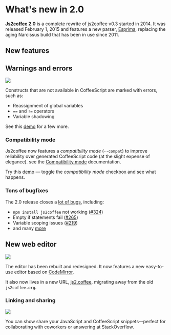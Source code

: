 # What's new in 2.0

**[Js2coffee] 2.0** is a complete rewrite of js2coffee v0.3 started in 2014. It was
released February 1, 2015 and features a new parser, [Esprima], replacing the
aging Narcissus build that has been in use since 2011.

## New features

## Warnings and errors

![](http://js2.coffee/assets/screenshots/warnings.png)

Constructs that are not available in CoffeeScript are marked with errors, such as:

 * Reassignment of global variables
 * `==` and `!=` operators
 * Variable shadowing

See this
[demo](http://js2.coffee/#try:alert%28function%20namedExpr%28%29{}%29%3B%0A%0Afunction%20fn%28%29%20{%0A%20%20if%20%28a%20%3D%3D%20b%29%20{%0A%20%20%20%20a%20%3D%20false%3B%0A%20%20}%0A})
for a few more.

### Compatibility mode

Js2coffee now features a *compatibility mode* (`--compat`) to improve
reliability over generated CoffeeScript code (at the slight expense of elegance).
see the [Compatibility mode] documentation.

Try this
[demo](http://js2.coffee/#try:alert%28function%20cube%28n%29{%0A%20%20return%20Math.pow%28n%2C%203%29%3B%0A}%29%3B)
— toggle the *compatibility mode* checkbox and see what happens.

### Tons of bugfixes

The 2.0 release closes a [lot of bugs][issues], including:

 * `npm install js2coffee` not working ([#324])
 * Empty if statements fail ([#265])
 * Variable scoping issues ([#219])
 * and many [more][issues]

## New web editor

![](http://js2.coffee/assets/screenshots/js2coffee.png)

The editor has been rebuilt and redesigned. It now features a new easy-to-use
editor based on [CodeMirror].

It also now lives in a new URL, [js2.coffee](http://js2.coffee), migrating away
from the old `js2coffee.org`.

### Linking and sharing

![](http://js2.coffee/assets/screenshots/linking.png)

You can show share your JavaScript and CoffeeScript snippets—perfect for
collaborating with coworkers or answering at StackOverflow.

[Esprima]: http://esprima.org/
[CodeMirror]: http://codemirror.net/
[issues]: https://github.com/js2coffee/js2coffee/issues?q=label%3A%22fixed+in+2.0%22+is%3Aclosed
[Js2coffee]: http://js2.coffee/
[Compatibility mode]: https://github.com/js2coffee/js2coffee/blob/master/notes/Special_cases.md#compatibilitymode
[#324]: https://github.com/js2coffee/js2coffee/issues/324
[#265]: https://github.com/js2coffee/js2coffee/issues/265
[#219]: https://github.com/js2coffee/js2coffee/issues/219

